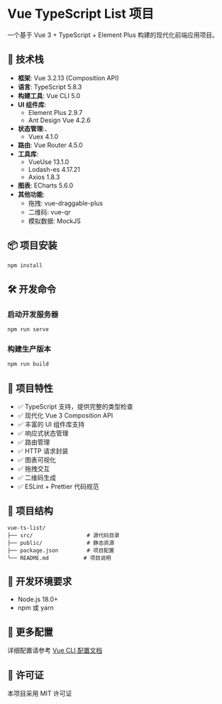 # Vue TypeScript List 项目

一个基于 Vue 3 + TypeScript + Element Plus 构建的现代化前端应用项目。

## 🚀 技术栈

- **框架**: Vue 3.2.13 (Composition API)
- **语言**: TypeScript 5.8.3
- **构建工具**: Vue CLI 5.0
- **UI 组件库**:
  - Element Plus 2.9.7
  - Ant Design Vue 4.2.6
- **状态管理**:、
  - Vuex 4.1.0
- **路由**: Vue Router 4.5.0
- **工具库**:
  - VueUse 13.1.0
  - Lodash-es 4.17.21
  - Axios 1.8.3
- **图表**: ECharts 5.6.0
- **其他功能**:
  - 拖拽: vue-draggable-plus
  - 二维码: vue-qr
  - 模拟数据: MockJS

## 📦 项目安装

```bash
npm install
```

## 🛠️ 开发命令

### 启动开发服务器

```bash
npm run serve
```

### 构建生产版本

```bash
npm run build
```

## 🌟 项目特性

- ✅ TypeScript 支持，提供完整的类型检查
- ✅ 现代化 Vue 3 Composition API
- ✅ 丰富的 UI 组件库支持
- ✅ 响应式状态管理
- ✅ 路由管理
- ✅ HTTP 请求封装
- ✅ 图表可视化
- ✅ 拖拽交互
- ✅ 二维码生成
- ✅ ESLint + Prettier 代码规范

## 📁 项目结构

```
vue-ts-list/
├── src/                 # 源代码目录
├── public/              # 静态资源
├── package.json         # 项目配置
└── README.md           # 项目说明
```

## 🔧 开发环境要求

- Node.js 18.0+
- npm 或 yarn

## 📖 更多配置

详细配置请参考 [Vue CLI 配置文档](https://cli.vuejs.org/config/)

## 📄 许可证

本项目采用 MIT 许可证
